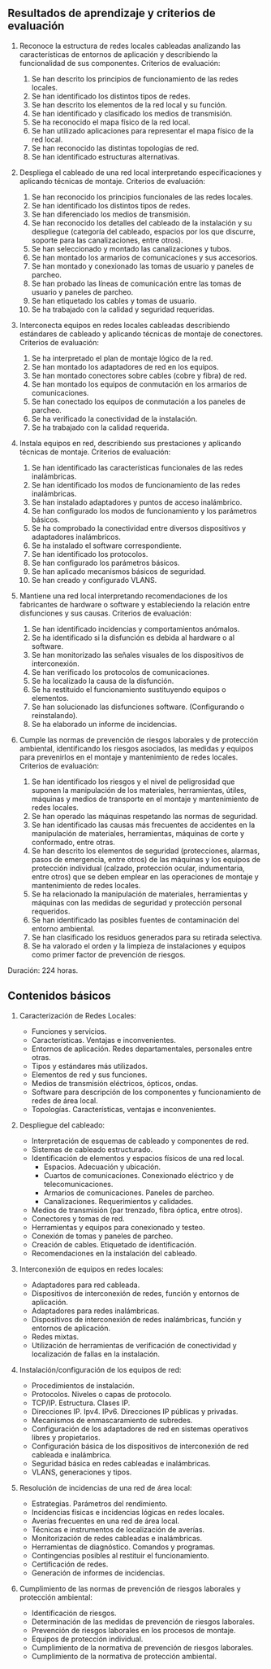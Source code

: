 ## Resultados de aprendizaje y criterios de evaluación

1. Reconoce la estructura de redes locales cableadas analizando las características de entornos de aplicación y describiendo la funcionalidad de sus componentes. Criterios de evaluación:
    1. Se han descrito los principios de funcionamiento de las redes locales.
    2. Se han identificado los distintos tipos de redes.
    3. Se han descrito los elementos de la red local y su función.
    4. Se han identificado y clasificado los medios de transmisión.
    5. Se ha reconocido el mapa físico de la red local.
    6. Se han utilizado aplicaciones para representar el mapa físico de la red local.
    7. Se han reconocido las distintas topologías de red.
    8. Se han identificado estructuras alternativas.

2. Despliega el cableado de una red local interpretando especificaciones y aplicando técnicas de montaje. Criterios de evaluación:
    1. Se han reconocido los principios funcionales de las redes locales.
    2. Se han identificado los distintos tipos de redes.
    3. Se han diferenciado los medios de transmisión.
    4. Se han reconocido los detalles del cableado de la instalación y su despliegue (categoría del cableado, espacios por los que discurre, soporte para las canalizaciones, entre otros).
    5. Se han seleccionado y montado las canalizaciones y tubos.
    6. Se han montado los armarios de comunicaciones y sus accesorios.
    7. Se han montado y conexionado las tomas de usuario y paneles de parcheo.
    8. Se han probado las líneas de comunicación entre las tomas de usuario y paneles de parcheo.
    9. Se han etiquetado los cables y tomas de usuario.
    10. Se ha trabajado con la calidad y seguridad requeridas.

3. Interconecta equipos en redes locales cableadas describiendo estándares de cableado y aplicando técnicas de montaje de conectores. Criterios de evaluación:
    1. Se ha interpretado el plan de montaje lógico de la red.
    2. Se han montado los adaptadores de red en los equipos.
    3. Se han montado conectores sobre cables (cobre y fibra) de red.
    4. Se han montado los equipos de conmutación en los armarios de comunicaciones.
    5. Se han conectado los equipos de conmutación a los paneles de parcheo.
    6. Se ha verificado la conectividad de la instalación.
    7. Se ha trabajado con la calidad requerida.

4. Instala equipos en red, describiendo sus prestaciones y aplicando técnicas de montaje. Criterios de evaluación:
    1. Se han identificado las características funcionales de las redes inalámbricas.
    2. Se han identificado los modos de funcionamiento de las redes inalámbricas.
    3. Se han instalado adaptadores y puntos de acceso inalámbrico.
    4. Se han configurado los modos de funcionamiento y los parámetros básicos.
    5. Se ha comprobado la conectividad entre diversos dispositivos y adaptadores inalámbricos.
    6. Se ha instalado el software correspondiente.
    7. Se han identificado los protocolos.
    8. Se han configurado los parámetros básicos.
    9. Se han aplicado mecanismos básicos de seguridad.
    10. Se han creado y configurado VLANS.

5. Mantiene una red local interpretando recomendaciones de los fabricantes de hardware o software y estableciendo la relación entre disfunciones y sus causas. Criterios de evaluación:
    1. Se han identificado incidencias y comportamientos anómalos.
    2. Se ha identificado si la disfunción es debida al hardware o al software.
    3. Se han monitorizado las señales visuales de los dispositivos de interconexión.
    4. Se han verificado los protocolos de comunicaciones.
    5. Se ha localizado la causa de la disfunción.
    6. Se ha restituido el funcionamiento sustituyendo equipos o elementos.
    7. Se han solucionado las disfunciones software. (Configurando o reinstalando).
    8. Se ha elaborado un informe de incidencias.

6. Cumple las normas de prevención de riesgos laborales y de protección ambiental, identificando los riesgos asociados, las medidas y equipos para prevenirlos en el montaje y mantenimiento de redes locales. Criterios de evaluación:
    1. Se han identificado los riesgos y el nivel de peligrosidad que suponen la manipulación de los materiales, herramientas, útiles, máquinas y medios de transporte en el montaje y mantenimiento de redes locales.
    2. Se han operado las máquinas respetando las normas de seguridad.
    3. Se han identificado las causas más frecuentes de accidentes en la manipulación de materiales, herramientas, máquinas de corte y conformado, entre otras.
    4. Se han descrito los elementos de seguridad (protecciones, alarmas, pasos de emergencia, entre otros) de las máquinas y los equipos de protección individual (calzado, protección ocular, indumentaria, entre otros) que se deben emplear en las operaciones de montaje y mantenimiento de redes locales.
    5. Se ha relacionado la manipulación de materiales, herramientas y máquinas con las medidas de seguridad y protección personal requeridos.
    6. Se han identificado las posibles fuentes de contaminación del entorno ambiental.
    7. Se han clasificado los residuos generados para su retirada selectiva.
    8. Se ha valorado el orden y la limpieza de instalaciones y equipos como primer factor de prevención de riesgos.

Duración: 224 horas.

## Contenidos básicos

1. Caracterización de Redes Locales:
    - Funciones y servicios.
    - Características. Ventajas e inconvenientes.
    - Entornos de aplicación. Redes departamentales, personales entre otras.
    - Tipos y estándares más utilizados.
    - Elementos de red y sus funciones.
    - Medios de transmisión eléctricos, ópticos, ondas.
    - Software para descripción de los componentes y funcionamiento de redes de área local.
    - Topologías. Características, ventajas e inconvenientes.

2. Despliegue del cableado:
    - Interpretación de esquemas de cableado y componentes de red.
    - Sistemas de cableado estructurado.
    - Identificación de elementos y espacios físicos de una red local.
        - Espacios. Adecuación y ubicación.
        - Cuartos de comunicaciones. Conexionado eléctrico y de telecomunicaciones.
        - Armarios de comunicaciones. Paneles de parcheo.
        - Canalizaciones. Requerimientos y calidades.
    - Medios de transmisión (par trenzado, fibra óptica, entre otros).
    - Conectores y tomas de red.
    - Herramientas y equipos para conexionado y testeo.
    - Conexión de tomas y paneles de parcheo.
    - Creación de cables. Etiquetado de identificación.
    - Recomendaciones en la instalación del cableado.

3. Interconexión de equipos en redes locales:
    - Adaptadores para red cableada.
    - Dispositivos de interconexión de redes, función y entornos de aplicación.
    - Adaptadores para redes inalámbricas.
    - Dispositivos de interconexión de redes inalámbricas, función y entornos de aplicación.
    - Redes mixtas.
    - Utilización de herramientas de verificación de conectividad y localización de fallas en la instalación.

4. Instalación/configuración de los equipos de red:
    - Procedimientos de instalación.
    - Protocolos. Niveles o capas de protocolo.
    - TCP/IP. Estructura. Clases IP.
    - Direcciones IP. Ipv4. IPv6. Direcciones IP públicas y privadas.
    - Mecanismos de enmascaramiento de subredes.
    - Configuración de los adaptadores de red en sistemas operativos libres y propietarios.
    - Configuración básica de los dispositivos de interconexión de red cableada e inalámbrica.
    - Seguridad básica en redes cableadas e inalámbricas.
    - VLANS, generaciones y tipos.

5. Resolución de incidencias de una red de área local:
    - Estrategias. Parámetros del rendimiento.
    - Incidencias físicas e incidencias lógicas en redes locales.
    - Averías frecuentes en una red de área local.
    - Técnicas e instrumentos de localización de averías.
    - Monitorización de redes cableadas e inalámbricas.
    - Herramientas de diagnóstico. Comandos y programas.
    - Contingencias posibles al restituir el funcionamiento.
    - Certificación de redes.
    - Generación de informes de incidencias.

6. Cumplimiento de las normas de prevención de riesgos laborales y protección ambiental:
    - Identificación de riesgos.
    - Determinación de las medidas de prevención de riesgos laborales.
    - Prevención de riesgos laborales en los procesos de montaje.
    - Equipos de protección individual.
    - Cumplimiento de la normativa de prevención de riesgos laborales.
    - Cumplimiento de la normativa de protección ambiental.
